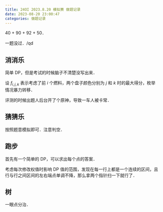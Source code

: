 ```yaml
---
title: 24OI 2023.8.20 模拟赛 做题记录
date: 2023-08-20 23:00:47
categories: 做题记录
---
```


40 + 90 + 92 + 50．

一题没过．/qd

<!-- more -->

## 消消乐

简单 DP，但是考试的时候脑子不清楚没写出来．

设 $f_{i, j, k}$ 表示考虑了前 $i$ 个燃料，两个盘子颜色分别为 $j$ 和 $k$ 时的最大得分，枚举情况暴力转移．

评测的时候出题人后台开了个原神，导致一车人被卡常．

## 猜猜乐

按照题意模拟即可．注意判空．

## 跑步

首先有一个简单的 DP，可以求出每个点的答案．

考虑每次修改权值时影响 DP 值的范围，发现在每一行上都是一个连续的区间，且行与行之间区间的左右端点单调不降，那么拿两个指针扫一下就行了．

## 树

一眼点分治．
